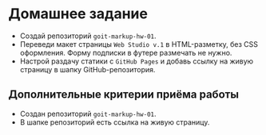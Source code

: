 # Домашнее задание

- Создай репозиторий `goit-markup-hw-01`.
- Переведи макет страницы `Web Studio v.1` в HTML-разметку, без CSS оформления.
  Форму подписки в футере размечать не нужно.
- Настрой раздачу статики с `GitHub Pages` и добавь ссылку на живую страницу в
  шапку GitHub-репозитория.

## Дополнительные критерии приёма работы

- Создан репозиторий `goit-markup-hw-01`.
- В шапке репозиторий есть ссылка на живую страницу.
